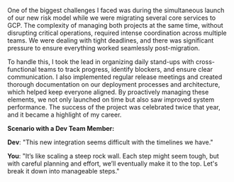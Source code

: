 One of the biggest challenges I faced was during the simultaneous launch of our new risk model while we were migrating several core services to GCP. The complexity of managing both projects at the same time, without disrupting critical operations, required intense coordination across multiple teams. We were dealing with tight deadlines, and there was significant pressure to ensure everything worked seamlessly post-migration.

To handle this, I took the lead in organizing daily stand-ups with cross-functional teams to track progress, identify blockers, and ensure clear communication. I also implemented regular release meetings and created thorough documentation on our deployment processes and architecture, which helped keep everyone aligned. By proactively managing these elements, we not only launched on time but also saw improved system performance. The success of the project was celebrated twice that year, and it became a highlight of my career.

**Scenario with a Dev Team Member:**

**Dev**: "This new integration seems difficult with the timelines we have."

**You**: "It’s like scaling a steep rock wall. Each step might seem tough, but with careful planning and effort, we’ll eventually make it to the top. Let's break it down into manageable steps."
